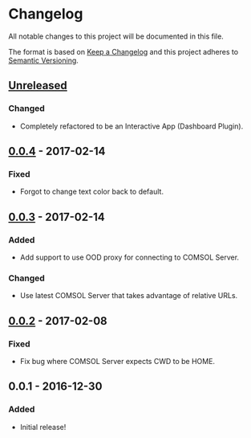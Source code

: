 # Changelog
All notable changes to this project will be documented in this file.

The format is based on [Keep a Changelog](http://keepachangelog.com/en/1.0.0/)
and this project adheres to [Semantic Versioning](http://semver.org/spec/v2.0.0.html).

## [Unreleased]
### Changed
- Completely refactored to be an Interactive App (Dashboard Plugin).

## [0.0.4] - 2017-02-14
### Fixed
- Forgot to change text color back to default.

## [0.0.3] - 2017-02-14
### Added
- Add support to use OOD proxy for connecting to COMSOL Server.

### Changed
- Use latest COMSOL Server that takes advantage of relative URLs.

## [0.0.2] - 2017-02-08
### Fixed
- Fix bug where COMSOL Server expects CWD to be HOME.

## 0.0.1 - 2016-12-30
### Added
- Initial release!

[Unreleased]: https://github.com/OSC/bc_comsol_server/compare/v0.0.4...HEAD
[0.0.4]: https://github.com/OSC/bc_comsol_server/compare/v0.0.3...v0.0.4
[0.0.3]: https://github.com/OSC/bc_comsol_server/compare/v0.0.2...v0.0.3
[0.0.2]: https://github.com/OSC/bc_comsol_server/compare/v0.0.1...v0.0.2
